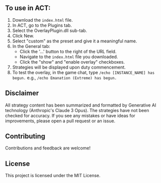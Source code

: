 ## To use in ACT:

1. Download the `index.html` file.
2. In ACT, go to the Plugins tab.
3. Select the OverlayPlugin.dll sub-tab.
4. Click New.
5. Select "custom" as the preset and give it a meaningful name.
6. In the General tab:
   - Click the '...' button to the right of the URL field.
   - Navigate to the `index.html` file you downloaded.
   - Click the "show" and "enable overlay" checkboxes.
7. Strategies will be displayed upon duty commencement.
8. To test the overlay, in the game chat, type `/echo [INSTANCE_NAME] has begun.` e.g., `/echo Emanation (Extreme) has begun.`

## Disclaimer

All strategy content has been summarized and formatted by Generative AI technology (Anthropic's Claude 3 Opus). The strategies have not been checked for accuracy. If you see any mistakes or have ideas for improvements, please open a pull request or an issue.

## Contributing

Contributions and feedback are welcome!

## License

This project is licensed under the MIT License.
